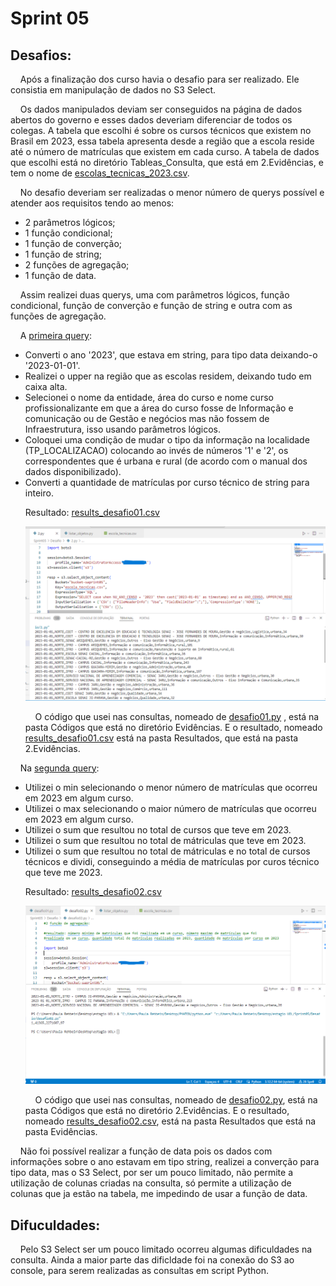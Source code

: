 # Sprint 05
## Desafios:
&nbsp;&nbsp;&nbsp; Após a finalização dos curso havia o desafio para ser realizado. Ele consistia em manipulação de dados no S3 Select. <p>
&nbsp;&nbsp;&nbsp; Os dados manipulados deviam ser conseguidos na página de dados abertos do governo e esses dados deveriam diferenciar de todos os colegas. A tabela que escolhi é sobre os cursos técnicos que existem no Brasil em 2023, essa tabela apresenta desde a região que a escola reside até o número de matrículas que existem em cada curso. A tabela de dados que escolhi está no diretório Tableas_Consulta, que está em 2.Evidências, e tem o nome de [escolas_tecnicas_2023.csv](https://github.com/rehbeinp/EstagioC_UOL/tree/main/Sprint05/Evid%C3%AAncias/Tabela_Consulta). <p>
&nbsp;&nbsp;&nbsp; No desafio deveriam ser realizadas o menor número de querys possível e atender aos requisitos tendo ao menos:
* 2 parâmetros lógicos;
* 1 função condicional;
* 1 função de converção;
* 1 função de string;
* 2 funções de agregação;
* 1 função de data.
<p>
&nbsp;&nbsp;&nbsp; Assim realizei duas querys, uma com parâmetros lógicos, função condicional, função de converção e função de string e outra com as funções de agregação. <p> 

&nbsp;&nbsp;&nbsp; A [primeira query](https://github.com/rehbeinp/EstagioC_UOL/blob/main/Sprint05/Evid%C3%AAncias/C%C3%B3digos/desafio01.py):
- Converti o ano '2023', que estava em string, para tipo data deixando-o '2023-01-01'.
- Realizei o upper na região que as escolas residem, deixando tudo em caixa alta.
- Selecionei o nome da entidade, área do curso e nome curso profissionalizante em que a área do curso fosse de Informação e comunicação ou de Gestão e negócios mas não fossem de Infraestrutura, isso usando parâmetros lógicos.
- Coloquei uma condição de mudar o tipo da informação na localidade (TP_LOCALIZACAO) colocando ao invés de números '1' e '2', os correspondentes que é urbana e rural (de acordo com o manual dos dados disponibilizado).
- Converti a quantidade de matrículas por curso técnico de string para inteiro. <p>
Resultado: [results_desafio01.csv](https://github.com/rehbeinp/EstagioC_UOL/blob/main/Sprint05/Evid%C3%AAncias/Resultados/results_desafio01.csv) <p>
<img src=../../imgs/img_desafio01.png width=600> <p>
&nbsp;&nbsp;&nbsp; O código que usei nas consultas, nomeado de [desafio01.py](https://github.com/rehbeinp/EstagioC_UOL/blob/main/Sprint05/Evid%C3%AAncias/C%C3%B3digos/desafio01.py) , está na pasta Códigos que está no diretório Evidências. E o resultado, nomeado  [results_desafio01.csv](https://github.com/rehbeinp/EstagioC_UOL/blob/main/Sprint05/Evid%C3%AAncias/Resultados/results_desafio01.csv) está na pasta Resultados, que está na pasta 2.Evidências.

<p>

&nbsp;&nbsp;&nbsp; Na [segunda query](https://github.com/rehbeinp/EstagioC_UOL/blob/main/Sprint05/Evid%C3%AAncias/C%C3%B3digos/desafio02.py): <p>
- Utilizei o min selecionando o menor número de matrículas que ocorreu em 2023 em algum curso.
- Utilizei o max selecionando o maior número de matrículas que ocorreu em 2023 em algum curso.
- Utilizei o sum que resultou no total de cursos que teve em 2023.
- Utilizei o sum que resultou no total de mátriculas que teve em 2023.
- Utilizei o sum que resultou no total de mátriculas e no total de cursos técnicos e dividi, conseguindo a média de matrículas por curos técnico que teve me 2023.<p>
Resultado: [results_desafio02.csv](https://github.com/rehbeinp/EstagioC_UOL/blob/main/Sprint05/Evid%C3%AAncias/Resultados/results_desafio02.csv) <p>
<img src=../../imgs/img_desafio02.png width=600> <p>
&nbsp;&nbsp;&nbsp; O código que usei nas consultas, nomeado de [desafio02.py](https://github.com/rehbeinp/EstagioC_UOL/blob/main/Sprint05/Evid%C3%AAncias/C%C3%B3digos/desafio02.py), está na pasta Códigos que está no diretório 2.Evidências. E o resultado, nomeado [results_desafio02.csv](https://github.com/rehbeinp/EstagioC_UOL/blob/main/Sprint05/2.Evid%C3%AAncias/Resultados/results_desafio02.csv), está na pasta Resultados que está na pasta Evidências. 

&nbsp;&nbsp;&nbsp; Não foi possível realizar a função de data pois os dados com informações sobre o ano estavam em tipo string, realizei a converção para tipo data, mas o S3 Select, por ser um pouco limitado, não permite a utilização de colunas criadas na consulta, só permite a utilização de colunas que ja estão na tabela, me impedindo de usar a função de data.


## Difuculdades:
&nbsp;&nbsp;&nbsp; Pelo S3 Select ser um pouco limitado ocorreu algumas dificuldades na consulta. Ainda a maior parte das dificldade foi na conexão do S3 ao console, para serem realizadas as consultas em script Python.